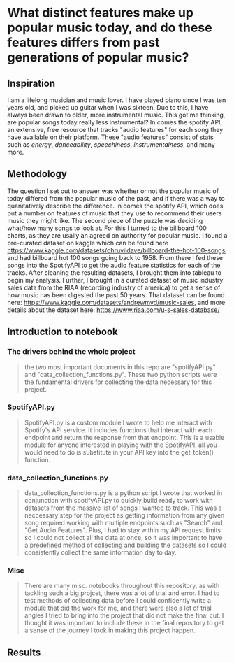 # What distinct features make up popular music today, and do these features differs from past generations of popular music?

## Inspiration
I am a lifelong musician and music lover. I have played piano since I was ten years old, and picked up guitar when I was sixteen. Due to this, I have always been drawn to older, more instrumental music. This got me thinking, are popular songs today really less instrumental? In comes the spotify API; an extensive, free resource that tracks "audio features" for each song they have available on their platform. These "audio features" consist of stats such as *energy*, *danceability*, *speechiness*, *instrumentalness*, and many more.

## Methodology
The question I set out to answer was whether or not the popular music of today differed from the popular music of the past, and if there was a way to quanitatively describe the difference. In comes the spotify API, which does put a number on features of music that they use to recommend their users music they might like. The second piece of the puzzle was deciding what/how many songs to look at. For this I turned to the billboard 100 charts, as they are usally an agreed on authority for popular music. I found a pre-curated dataset on kaggle which can be found here https://www.kaggle.com/datasets/dhruvildave/billboard-the-hot-100-songs, and had billboard hot 100 songs going back to 1958. From there I fed these songs into the SpotifyAPI to get the audio feature statistics for each of the tracks. After cleaning the resulting datasets, I brought them into tableau to begin my analysis. Further, I brought in a curated dataset of music industry sales data from the RIAA (recording industry of america) to get a sense of how music has been digested the past 50 years. That dataset can be found here: https://www.kaggle.com/datasets/andrewmvd/music-sales, and more details about the dataset here: https://www.riaa.com/u-s-sales-database/

## Introduction to notebook 
### The drivers behind the whole project
> the two most important documents in this repo are "spotifyAPI.py" and "data_collection_functions.py". These two python scripts were the fundamental drivers for collecting the data necessary for this project.
### SpotifyAPI.py
> SpotifyAPI.py is a custom module I wrote to help me interact with Spotify's API service. It includes functions that interact with each endpoint and return the response from that endpoint. This is a usable module for anyone interested in playing with the SpotifyAPI, all you would need to do is substitute in your API key into the get_token() function. 
### data_collection_functions.py
> data_collection_functions.py is a python script I wrote that worked in conjunction with spotifyAPI.py to quickly build ready to work with datasets from the massive list of songs I wanted to track. This was a neccessary step for the project as getting information from any given song required working with multiple endpoints such as "Search" and "Get Audio Features". Plus, I had to stay within my API request limits so I could not collect all the data at once, so it was important to have a predefined method of collecting and building the datasets so I could consistently collect the same information day to day. 
### Misc
> There are many misc. notebooks throughout this repository, as with tackling such a big projcet, there was a lot of trial and error. I had to test methods of collecting data before I could confidently write a module that did the work for me, and there were also a lot of trial angles I tried to bring into the project that did not make the final cut. I thought it was important to include these in the final repository to get a sense of the journey I took in making this project happen. 

## Results 
